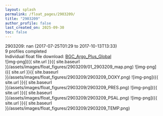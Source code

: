 ```yaml
---
layout: splash
permalink: /float_pages/2903209/
title: "2903209"
author_profile: false
last_created_on: 2025-09-30
toc: false
---
```

 
2903209: nan (2017-07-25T01:29 to 2017-10-13T13:33)\
9 profiles completed\
Individual float file download: [BGC_Argo_Plus_Global](https://ftp.soest.hawaii.edu/bgc_argo_plus/Individual_Floats/outliers_removed/2903209_Sprof_processed.nc)\
![img-png]({{ site.url }}{{ site.baseurl }}/assets/images/float_figures/2903209/01_2903209_map.png)
![img-png]({{ site.url }}{{ site.baseurl }}/assets/images/float_figures/2903209/2903209_DOXY.png)
![img-png]({{ site.url }}{{ site.baseurl }}/assets/images/float_figures/2903209/2903209_PRES.png)
![img-png]({{ site.url }}{{ site.baseurl }}/assets/images/float_figures/2903209/2903209_PSAL.png)
![img-png]({{ site.url }}{{ site.baseurl }}/assets/images/float_figures/2903209/2903209_TEMP.png)
